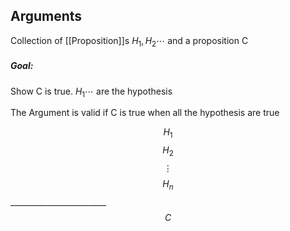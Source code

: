 ## Arguments
Collection of [[Proposition]]s $H_1, H_2\cdots$ and a proposition C

##### Goal:
Show C is true. $H_1\cdots$ are the hypothesis

The Argument is valid if C is true when all the hypothesis are true

$$ H_1 $$
$$ H_2 $$
$$ \vdots $$
$$ H_n $$
                                                   \_\_\_\_\_\_\_\_\_\_\_\_\_\_\_\_\_\_\_\_\_\_\_\_
                                                   $$ C $$
